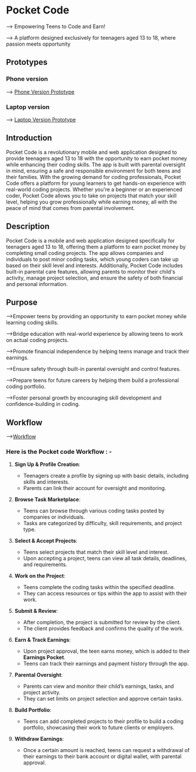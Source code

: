 # Pocket Code 
--> Empowering Teens to Code and Earn!

--> A platform designed exclusively for teenagers aged 13 to 18, where passion meets opportunity


## Prototypes

### Phone version
--> [Phone Version Prototype](https://www.figma.com/proto/qh57f386vM3XnqQ7hWwo3H/Pocket-Code-application-app-?page-id=0%3A1&node-id=92-405&starting-point-node-id=92%3A405&scaling=scale-down&content-scaling=fixed&t=u3Clv6dov14DHtRq-1)

### Laptop version
--> [Laptop Version Prototype](https://www.figma.com/proto/oj8cNGAhznNTwbCIK4SC8j/pocket-code?page-id=2%3A2&node-id=124-144&starting-point-node-id=124%3A144&scaling=scale-down&content-scaling=fixed&t=Kiu1ZgKOjKlBC385-1)
## Introduction
Pocket Code is a revolutionary mobile and web application designed to provide teenagers aged 13 to 18 with the opportunity to earn pocket money while enhancing their coding skills. The app is built with parental oversight in mind, ensuring a safe and responsible environment for both teens and their families. With the growing demand for coding professionals, Pocket Code offers a platform for young learners to get hands-on experience with real-world coding projects. Whether you're a beginner or an experienced coder, Pocket Code allows you to take on projects that match your skill level, helping you grow professionally while earning money, all with the peace of mind that comes from parental involvement.

## Description
Pocket Code is a mobile and web application designed specifically for teenagers aged 13 to 18, offering them a platform to earn pocket money by completing small coding projects. The app allows companies and individuals to post minor coding tasks, which young coders can take up based on their skill level and interests. Additionally, Pocket Code includes built-in parental care features, allowing parents to monitor their child's activity, manage project selection, and ensure the safety of both financial and personal information.

## Purpose
-->Empower teens by providing an opportunity to earn pocket money while learning coding skills.

-->Bridge education with real-world experience by allowing teens to work on actual coding projects.

-->Promote financial independence by helping teens manage and track their earnings.

-->Ensure safety through built-in parental oversight and control features.

-->Prepare teens for future careers by helping them build a professional coding portfolio.

-->Foster personal growth by encouraging skill development and confidence-building in coding.

## Workflow

-->[Workflow](https://www.figma.com/board/BTKxT0xYVJiYQHWeY4v0mP/POCKET-CODE?node-id=0-1&t=MOE7S8HIFEiXEsR6-1) 

### Here is the Pocket code Workflow : -
1. **Sign Up & Profile Creation**:
   - Teenagers create a profile by signing up with basic details, including skills and interests.
   - Parents can link their account for oversight and monitoring.

2. **Browse Task Marketplace**:
   - Teens can browse through various coding tasks posted by companies or individuals.
   - Tasks are categorized by difficulty, skill requirements, and project type.

3. **Select & Accept Projects**:
   - Teens select projects that match their skill level and interest.
   - Upon accepting a project, teens can view all task details, deadlines, and requirements.

4. **Work on the Project**:
   - Teens complete the coding tasks within the specified deadline.
   - They can access resources or tips within the app to assist with their work.

5. **Submit & Review**:
   - After completion, the project is submitted for review by the client.
   - The client provides feedback and confirms the quality of the work.

6. **Earn & Track Earnings**:
   - Upon project approval, the teen earns money, which is added to their **Earnings Pocket**.
   - Teens can track their earnings and payment history through the app.

7. **Parental Oversight**:
   - Parents can view and monitor their child’s earnings, tasks, and project activity.
   - They can set limits on project selection and approve certain tasks.

8. **Build Portfolio**:
   - Teens can add completed projects to their profile to build a coding portfolio, showcasing their work to future clients or employers.

9. **Withdraw Earnings**:
   - Once a certain amount is reached, teens can request a withdrawal of their earnings to their bank account or digital wallet, with parental approval.
